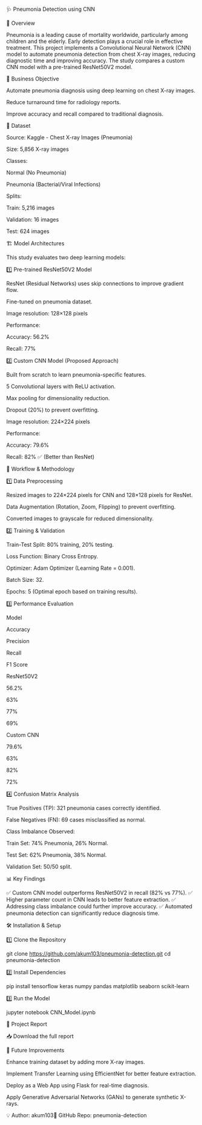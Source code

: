 🩺 Pneumonia Detection using CNN

📌 Overview

Pneumonia is a leading cause of mortality worldwide, particularly among children and the elderly. Early detection plays a crucial role in effective treatment. This project implements a Convolutional Neural Network (CNN) model to automate pneumonia detection from chest X-ray images, reducing diagnostic time and improving accuracy. The study compares a custom CNN model with a pre-trained ResNet50V2 model.

🎯 Business Objective

Automate pneumonia diagnosis using deep learning on chest X-ray images.

Reduce turnaround time for radiology reports.

Improve accuracy and recall compared to traditional diagnosis.

📂 Dataset

Source: Kaggle - Chest X-ray Images (Pneumonia)

Size: 5,856 X-ray images

Classes:

Normal (No Pneumonia)

Pneumonia (Bacterial/Viral Infections)

Splits:

Train: 5,216 images

Validation: 16 images

Test: 624 images

🏗️ Model Architectures

This study evaluates two deep learning models:

1️⃣ Pre-trained ResNet50V2 Model

ResNet (Residual Networks) uses skip connections to improve gradient flow.

Fine-tuned on pneumonia dataset.

Image resolution: 128×128 pixels

Performance:

Accuracy: 56.2%

Recall: 77%

2️⃣ Custom CNN Model (Proposed Approach)

Built from scratch to learn pneumonia-specific features.

5 Convolutional layers with ReLU activation.

Max pooling for dimensionality reduction.

Dropout (20%) to prevent overfitting.

Image resolution: 224×224 pixels

Performance:

Accuracy: 79.6%

Recall: 82% ✅ (Better than ResNet)

🚀 Workflow & Methodology

1️⃣ Data Preprocessing

Resized images to 224×224 pixels for CNN and 128×128 pixels for ResNet.

Data Augmentation (Rotation, Zoom, Flipping) to prevent overfitting.

Converted images to grayscale for reduced dimensionality.

2️⃣ Training & Validation

Train-Test Split: 80% training, 20% testing.

Loss Function: Binary Cross Entropy.

Optimizer: Adam Optimizer (Learning Rate = 0.001).

Batch Size: 32.

Epochs: 5 (Optimal epoch based on training results).

3️⃣ Performance Evaluation

Model

Accuracy

Precision

Recall

F1 Score

ResNet50V2

56.2%

63%

77%

69%

Custom CNN

79.6%

63%

82%

72%

4️⃣ Confusion Matrix Analysis

True Positives (TP): 321 pneumonia cases correctly identified.

False Negatives (FN): 69 cases misclassified as normal.

Class Imbalance Observed:

Train Set: 74% Pneumonia, 26% Normal.

Test Set: 62% Pneumonia, 38% Normal.

Validation Set: 50/50 split.

📊 Key Findings

✅ Custom CNN model outperforms ResNet50V2 in recall (82% vs 77%).
✅ Higher parameter count in CNN leads to better feature extraction.
✅ Addressing class imbalance could further improve accuracy.
✅ Automated pneumonia detection can significantly reduce diagnosis time.

🛠️ Installation & Setup

1️⃣ Clone the Repository

git clone https://github.com/akum103/pneumonia-detection.git
cd pneumonia-detection

2️⃣ Install Dependencies

pip install tensorflow keras numpy pandas matplotlib seaborn scikit-learn

3️⃣ Run the Model

jupyter notebook CNN_Model.ipynb

📄 Project Report

📥 Download the full report

🚀 Future Improvements

Enhance training dataset by adding more X-ray images.

Implement Transfer Learning using EfficientNet for better feature extraction.

Deploy as a Web App using Flask for real-time diagnosis.

Apply Generative Adversarial Networks (GANs) to generate synthetic X-rays.

💡 Author: akum103🎯 GitHub Repo: pneumonia-detection
